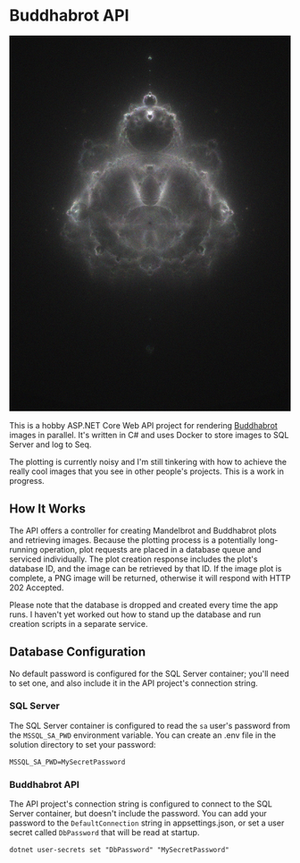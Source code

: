 # Buddhabrot API

![Buddhabrot example](/assets/images/sample.jpg)

This is a hobby ASP.NET Core Web API project for rendering
[Buddhabrot](https://en.wikipedia.org/wiki/Buddhabrot) images in parallel. It's
written in C# and uses Docker to store images to SQL Server and log to Seq.

The plotting is currently noisy and I'm still tinkering with how to achieve the
really cool images that you see in other people's projects. This is a work in
progress.

## How It Works

The API offers a controller for creating Mandelbrot and Buddhabrot plots and
retrieving images. Because the plotting process is a potentially long-running
operation, plot requests are placed in a database queue and serviced
individually. The plot creation response includes the plot's database ID,
and the image can be retrieved by that ID. If the image plot is complete, a PNG
image will be returned, otherwise it will respond with HTTP 202 Accepted.

Please note that the database is dropped and created every time the app runs.
I haven't yet worked out how to stand up the database and run creation scripts
in a separate service. 

## Database Configuration

No default password is configured for the SQL Server container; you'll need to
set one, and also include it in the API project's connection string.

### SQL Server

The SQL Server container is configured to read the `sa` user's password from the
`MSSQL_SA_PWD` environment variable. You can create an .env file in the solution
directory to set your password:

```shell
MSSQL_SA_PWD=MySecretPassword
```

### Buddhabrot API

The API project's connection string is configured to connect to the SQL Server
container, but doesn't include the password. You can add your password to the
`DefaultConnection` string in appsettings.json, or set a user secret called
`DbPassword` that will be read at startup.

```shell
dotnet user-secrets set "DbPassword" "MySecretPassword"
```
